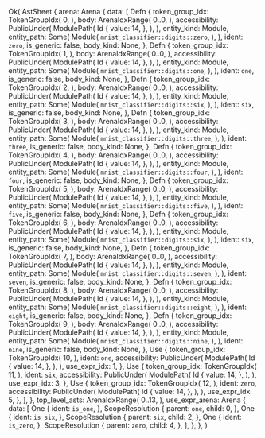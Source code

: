 Ok(
    AstSheet {
        arena: Arena {
            data: [
                Defn {
                    token_group_idx: TokenGroupIdx(
                        0,
                    ),
                    body: ArenaIdxRange(
                        0..0,
                    ),
                    accessibility: PublicUnder(
                        ModulePath(
                            Id {
                                value: 14,
                            },
                        ),
                    ),
                    entity_kind: Module,
                    entity_path: Some(
                        Module(
                            `mnist_classifier::digits::zero`,
                        ),
                    ),
                    ident: `zero`,
                    is_generic: false,
                    body_kind: None,
                },
                Defn {
                    token_group_idx: TokenGroupIdx(
                        1,
                    ),
                    body: ArenaIdxRange(
                        0..0,
                    ),
                    accessibility: PublicUnder(
                        ModulePath(
                            Id {
                                value: 14,
                            },
                        ),
                    ),
                    entity_kind: Module,
                    entity_path: Some(
                        Module(
                            `mnist_classifier::digits::one`,
                        ),
                    ),
                    ident: `one`,
                    is_generic: false,
                    body_kind: None,
                },
                Defn {
                    token_group_idx: TokenGroupIdx(
                        2,
                    ),
                    body: ArenaIdxRange(
                        0..0,
                    ),
                    accessibility: PublicUnder(
                        ModulePath(
                            Id {
                                value: 14,
                            },
                        ),
                    ),
                    entity_kind: Module,
                    entity_path: Some(
                        Module(
                            `mnist_classifier::digits::six`,
                        ),
                    ),
                    ident: `six`,
                    is_generic: false,
                    body_kind: None,
                },
                Defn {
                    token_group_idx: TokenGroupIdx(
                        3,
                    ),
                    body: ArenaIdxRange(
                        0..0,
                    ),
                    accessibility: PublicUnder(
                        ModulePath(
                            Id {
                                value: 14,
                            },
                        ),
                    ),
                    entity_kind: Module,
                    entity_path: Some(
                        Module(
                            `mnist_classifier::digits::three`,
                        ),
                    ),
                    ident: `three`,
                    is_generic: false,
                    body_kind: None,
                },
                Defn {
                    token_group_idx: TokenGroupIdx(
                        4,
                    ),
                    body: ArenaIdxRange(
                        0..0,
                    ),
                    accessibility: PublicUnder(
                        ModulePath(
                            Id {
                                value: 14,
                            },
                        ),
                    ),
                    entity_kind: Module,
                    entity_path: Some(
                        Module(
                            `mnist_classifier::digits::four`,
                        ),
                    ),
                    ident: `four`,
                    is_generic: false,
                    body_kind: None,
                },
                Defn {
                    token_group_idx: TokenGroupIdx(
                        5,
                    ),
                    body: ArenaIdxRange(
                        0..0,
                    ),
                    accessibility: PublicUnder(
                        ModulePath(
                            Id {
                                value: 14,
                            },
                        ),
                    ),
                    entity_kind: Module,
                    entity_path: Some(
                        Module(
                            `mnist_classifier::digits::five`,
                        ),
                    ),
                    ident: `five`,
                    is_generic: false,
                    body_kind: None,
                },
                Defn {
                    token_group_idx: TokenGroupIdx(
                        6,
                    ),
                    body: ArenaIdxRange(
                        0..0,
                    ),
                    accessibility: PublicUnder(
                        ModulePath(
                            Id {
                                value: 14,
                            },
                        ),
                    ),
                    entity_kind: Module,
                    entity_path: Some(
                        Module(
                            `mnist_classifier::digits::six`,
                        ),
                    ),
                    ident: `six`,
                    is_generic: false,
                    body_kind: None,
                },
                Defn {
                    token_group_idx: TokenGroupIdx(
                        7,
                    ),
                    body: ArenaIdxRange(
                        0..0,
                    ),
                    accessibility: PublicUnder(
                        ModulePath(
                            Id {
                                value: 14,
                            },
                        ),
                    ),
                    entity_kind: Module,
                    entity_path: Some(
                        Module(
                            `mnist_classifier::digits::seven`,
                        ),
                    ),
                    ident: `seven`,
                    is_generic: false,
                    body_kind: None,
                },
                Defn {
                    token_group_idx: TokenGroupIdx(
                        8,
                    ),
                    body: ArenaIdxRange(
                        0..0,
                    ),
                    accessibility: PublicUnder(
                        ModulePath(
                            Id {
                                value: 14,
                            },
                        ),
                    ),
                    entity_kind: Module,
                    entity_path: Some(
                        Module(
                            `mnist_classifier::digits::eight`,
                        ),
                    ),
                    ident: `eight`,
                    is_generic: false,
                    body_kind: None,
                },
                Defn {
                    token_group_idx: TokenGroupIdx(
                        9,
                    ),
                    body: ArenaIdxRange(
                        0..0,
                    ),
                    accessibility: PublicUnder(
                        ModulePath(
                            Id {
                                value: 14,
                            },
                        ),
                    ),
                    entity_kind: Module,
                    entity_path: Some(
                        Module(
                            `mnist_classifier::digits::nine`,
                        ),
                    ),
                    ident: `nine`,
                    is_generic: false,
                    body_kind: None,
                },
                Use {
                    token_group_idx: TokenGroupIdx(
                        10,
                    ),
                    ident: `one`,
                    accessibility: PublicUnder(
                        ModulePath(
                            Id {
                                value: 14,
                            },
                        ),
                    ),
                    use_expr_idx: 1,
                },
                Use {
                    token_group_idx: TokenGroupIdx(
                        11,
                    ),
                    ident: `six`,
                    accessibility: PublicUnder(
                        ModulePath(
                            Id {
                                value: 14,
                            },
                        ),
                    ),
                    use_expr_idx: 3,
                },
                Use {
                    token_group_idx: TokenGroupIdx(
                        12,
                    ),
                    ident: `zero`,
                    accessibility: PublicUnder(
                        ModulePath(
                            Id {
                                value: 14,
                            },
                        ),
                    ),
                    use_expr_idx: 5,
                },
            ],
        },
        top_level_asts: ArenaIdxRange(
            0..13,
        ),
        use_expr_arena: Arena {
            data: [
                One {
                    ident: `is_one`,
                },
                ScopeResolution {
                    parent: `one`,
                    child: 0,
                },
                One {
                    ident: `is_six`,
                },
                ScopeResolution {
                    parent: `six`,
                    child: 2,
                },
                One {
                    ident: `is_zero`,
                },
                ScopeResolution {
                    parent: `zero`,
                    child: 4,
                },
            ],
        },
    },
)